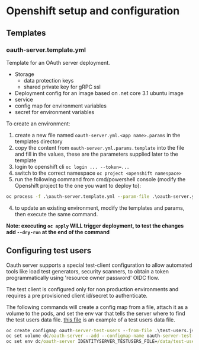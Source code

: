 # Openshift setup and configuration

## Templates

### oauth-server.template.yml

Template for an OAuth server deployment.

- Storage
  - data protection keys
  - shared private key for gRPC ssl
- Deployment config for an image based on .net core 3.1 ubuntu image
- service
- config map for environment variables
- secret for environment variables

To create an environment:

1. create a new file named `oauth-server.yml.<app name>.params` in the templates directory
1. copy the content from `oauth-server.yml.params.template` into the file and fill in the values, these are the parameters supplied later to the template
1. login to openshift cli `oc login ... --token=...`
1. switch to the correct namespace `oc project <openshift namespace>`
1. run the following command from cmd/powershell console (modify the Openshift project to the one you want to deploy to):

```cmd
oc process -f .\oauth-server.template.yml --param-file .\oauth-server.yml.<app name>.params | oc apply -f -
```

4. to update an existing environment, modify the templates and params, then execute the same command.

**Note: executing `oc apply` WILL trigger deployment, to test the changes add `--dry-run` at the end of the command**

## Configuring test users

Oauth server supports a special test-client configuration to allow automated tools like load test generators, security scanners, to obtain a token programmatically using 'resource owner password' OIDC flow.

The test client is configured only for non production environments and requires a pre provisioned client id/secret to authenticate.

The following commands will create a config map from a file, attach it as a volume to the pods, and set the env var that tells the server where to find the test users data file. [this file](https://github.com/bcgov/embc-ess-mod/blob/master/oauth-server/src/OAuthServer/Data/test_users.json) is an example of a test users data file.

```cmd
oc create configmap oauth-server-test-users --from-file .\test-users.json
oc set volume dc/oauth-server --add --configmap-name oauth-server-test-users --mount-path /data
oc set env dc/oauth-server IDENTITYSERVER_TESTUSERS_FILE=/data/test-users.json
```